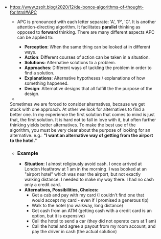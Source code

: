 - https://www.zsolt.blog/2020/12/de-bonos-algorithms-of-thought-for.html#APC
    - APC is pronounced with each letter separate: 'A', 'P', 'C'. It is another attention-directing algorithm. It facilitates __parallel__ thinking as opposed to __forward__ thinking. There are many different aspects APC can be applied to:
    
        - **Perception**: When the same thing can be looked at in
    different ways.
        - **Action**: Different courses of action can be taken in a
    situation.
        - **Solutions:** Alternative solutions to a problem.
        - **Approaches**: Different ways of tackling the problem in order
    to find a solution.
        - **Explanations**: Alternative hypotheses / explanations of how
    something happened.
        - **Design**: Alternative designs that all fulfill the the purpose
    of the design.
    - 
  Sometimes we are forced to consider alternatives, because we get stuck with one approach. At other we look for alternatives to find a better one. In my experience the first solution that comes to mind is just that, the first solution. It is hard not to fall in love with it, but often further thinking yields better alternatives. To make the best use of the algorithm, you must be very clear about the purpose of looking for an alternative. e.g.: __"I want an alternative way of getting from the airport to the hotel."__
    - ### Example
        - **Situation:** I almost religiously avoid cash. I once arrived at London Heathrow at 1 am in the morning. I was booked at an "airport hotel" which was near the airport, but not exactly walking distance. I needed to make my way there. I had no cash only a credit card.
        - **Alternatives, Possibilities, Choices:**
            - Get a cab and pay with my card (I couldn't find one that would accept my card - even if I promised a generous tip)
            - Walk to the hotel (no walkway, long distance)
            - Get cash from an ATM (getting cash with a credit card is an option, but it is expensive)
            - Call the hotel to send a car (they did not operate cars at 1 am)
            - Call the hotel and agree a payout from my room account, and pay the driver in cash (the actual solution)
